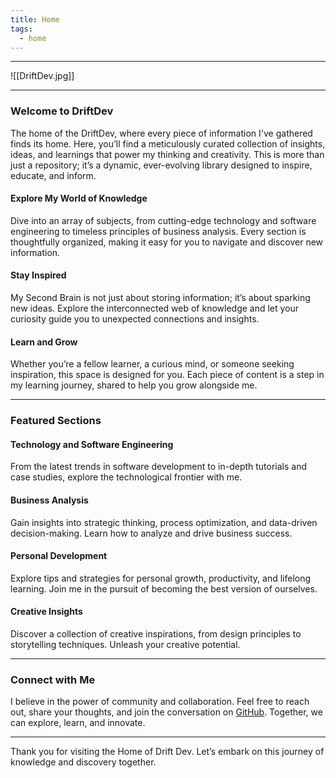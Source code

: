 ```yaml
---
title: Home
tags:
  - home
---
```

---

![[DriftDev.jpg]]

---

### Welcome to DriftDev

The home of the DriftDev, where every piece of information I've gathered finds its home. Here, you’ll find a meticulously curated collection of insights, ideas, and learnings that power my thinking and creativity. This is more than just a repository; it’s a dynamic, ever-evolving library designed to inspire, educate, and inform.

#### Explore My World of Knowledge

Dive into an array of subjects, from cutting-edge technology and software engineering to timeless principles of business analysis. Every section is thoughtfully organized, making it easy for you to navigate and discover new information.

#### Stay Inspired

My Second Brain is not just about storing information; it’s about sparking new ideas. Explore the interconnected web of knowledge and let your curiosity guide you to unexpected connections and insights.

#### Learn and Grow

Whether you’re a fellow learner, a curious mind, or someone seeking inspiration, this space is designed for you. Each piece of content is a step in my learning journey, shared to help you grow alongside me.

---

### Featured Sections

#### Technology and Software Engineering
From the latest trends in software development to in-depth tutorials and case studies, explore the technological frontier with me.

#### Business Analysis
Gain insights into strategic thinking, process optimization, and data-driven decision-making. Learn how to analyze and drive business success.

#### Personal Development
Explore tips and strategies for personal growth, productivity, and lifelong learning. Join me in the pursuit of becoming the best version of ourselves.

#### Creative Insights
Discover a collection of creative inspirations, from design principles to storytelling techniques. Unleash your creative potential.

---

### Connect with Me

I believe in the power of community and collaboration. Feel free to reach out, share your thoughts, and join the conversation on [GitHub](https://github.com/arkamfahry/knowledge-base). Together, we can explore, learn, and innovate.

---

Thank you for visiting the Home of Drift Dev. Let’s embark on this journey of knowledge and discovery together.